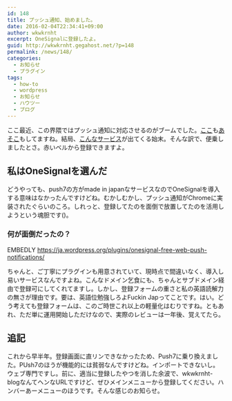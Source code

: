 ```yaml
---
id: 148
title: プッシュ通知、始めました。
date: 2016-02-04T22:34:41+09:00
author: wkwkrnht
excerpt: OneSignalに登録したよ。
guid: http://wkwkrnht.gegahost.net/?p=148
permalink: /news/148/
categories:
  - お知らせ
  - プラグイン
tags:
  - how-to
  - wordpress
  - お知らせ
  - ハウツー
  - ブログ
---
```

ここ最近、この界隈ではプッシュ通知に対応させるのがブームでした。<a href="http://www.orefolder.net/blog/2016/02/push7" title="" target="_blank" rel="noopener">ここ</a>も<a href="http://gadget-shot.com/news/notice/31447" title="あそこ" tabindex="0" target="_blank" rel="noopener" class="button blue">あそこ</a>もしてますね。結局、<a href="https://push7.jp" title="" target="_blank" rel="noopener">こんなサービス</a>が出てくる始末。そんな訳で、便乗しましたとさ。赤いベルから登録できますよ。

## 私はOneSignalを選んだ

どうやっても、push7の方がmade in japanなサービスなのでOneSignalを導入する意味はなかったんですけどね。むかしむかし、プッシュ通知がChromeに実装されたぐらいのころ。しれっと、登録してたのを面倒で放置してたのを活用しようという魂胆です()。

### 何が面倒だったの？

EMBEDLY https://ja.wordpress.org/plugins/onesignal-free-web-push-notifications/

ちゃんと、ご丁寧にプラグインも用意されていて、現時点で間違いなく、導入し易いサービスなんですよね。こんなドメイン乞食にも、ちゃんとサブドメイン経由で登録可にしてくれてますし。しかし、登録フォームの重さと私の英語読解力の無さが理由です。要は、英語位勉強しろよFuckin Japってことです。はい。どう考えても登録フォームは、このご時世これ以上の軽量化はむりですね。ともあれ、ただ単に運用開始しただけなので、実際のレビューは一年後、覚えてたら。

## 追記

これから早半年。登録画面に直リンできなかったため、Push7に乗り換えました。PUsh7のほうが機能的には貧弱なんですけどね。インポートできないし。ウェブ専門ですし。前に、適当に登録したやつを消した余波で、wkwkrnht-blogなんてヘンなURLですけど、ぜひメインメニューから登録してください。ハンバーあーメニューのほうです。そんな感じのお知らせ。